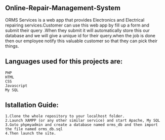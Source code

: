## Online-Repair-Management-System

ORMS Services is a web app that provides Electronics and Electrical repairing services.Customer can
use this web app by fill up a form and submit their query .When they submit it will automatically 
store this our database and we will give a unique id for their query.when the job is done 
then our employee notify this valuable customer so that they can pick their things.



## Languages used for this projects are:

    PHP
    HTML
    CSS
    Javascript
    My SQL



## Istallation Guide:

    1.Clone the whole repository to your localhost folder.
    2.Launch XAMPP (or any other similar service) and start Apache, My SQL
    3.Goto phpmyadmin and create a database named orms_db and then import the file named orms_db.sql
    4.Then launch the site.

